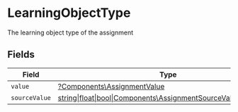 # LearningObjectType

The learning object type of the assignment


## Fields

| Field                                                                                                              | Type                                                                                                               | Required                                                                                                           | Description                                                                                                        |
| ------------------------------------------------------------------------------------------------------------------ | ------------------------------------------------------------------------------------------------------------------ | ------------------------------------------------------------------------------------------------------------------ | ------------------------------------------------------------------------------------------------------------------ |
| `value`                                                                                                            | [?Components\AssignmentValue](../../Models/Components/AssignmentValue.md)                                          | :heavy_minus_sign:                                                                                                 | N/A                                                                                                                |
| `sourceValue`                                                                                                      | [string\|float\|bool\|Components\AssignmentSourceValue4\|array\|null](../../Models/Components/AssignmentSourceValue.md) | :heavy_minus_sign:                                                                                                 | N/A                                                                                                                |